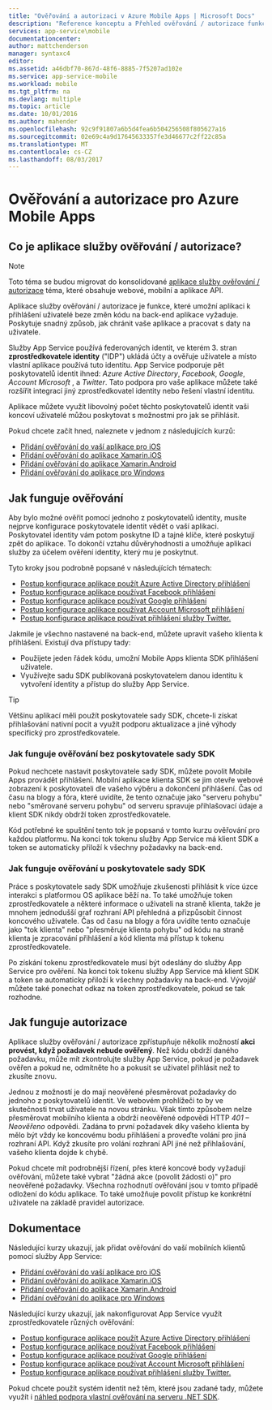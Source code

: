 ```yaml
---
title: "Ověřování a autorizaci v Azure Mobile Apps | Microsoft Docs"
description: "Reference konceptu a Přehled ověřování / autorizace funkcí pro Azure Mobile Apps"
services: app-service\mobile
documentationcenter: 
author: mattchenderson
manager: syntaxc4
editor: 
ms.assetid: a46dbf70-867d-48f6-8885-7f5207ad102e
ms.service: app-service-mobile
ms.workload: mobile
ms.tgt_pltfrm: na
ms.devlang: multiple
ms.topic: article
ms.date: 10/01/2016
ms.author: mahender
ms.openlocfilehash: 92c9f91807a6b5d4fea6b504256508f805627a16
ms.sourcegitcommit: 02e69c4a9d17645633357fe3d46677c2ff22c85a
ms.translationtype: MT
ms.contentlocale: cs-CZ
ms.lasthandoff: 08/03/2017
---
```

# <a name="authentication-and-authorization-in-azure-mobile-apps"></a>Ověřování a autorizace pro Azure Mobile Apps
## <a name="what-is-app-service-authentication--authorization"></a>Co je aplikace služby ověřování / autorizace?
> [!NOTE]
> Toto téma se budou migrovat do konsolidované [aplikace služby ověřování / autorizace](../app-service/app-service-authentication-overview.md) téma, které obsahuje webové, mobilní a aplikace API.
> 
> 

Aplikace služby ověřování / autorizace je funkce, které umožní aplikaci k přihlášení uživatelé beze změn kódu na back-end aplikace vyžaduje. Poskytuje snadný způsob, jak chránit vaše aplikace a pracovat s daty na uživatele.

Služby App Service používá federovaných identit, ve kterém 3. stran **zprostředkovatele identity** ("IDP") ukládá účty a ověřuje uživatele a místo vlastní aplikace používá tuto identitu. App Service podporuje pět poskytovatelů identit ihned: *Azure Active Directory*, *Facebook*, *Google*, *Account Microsoft* , a *Twitter*. Tato podpora pro vaše aplikace můžete také rozšířit integrací jiný zprostředkovatel identity nebo řešení vlastní identitu.

Aplikace můžete využít libovolný počet těchto poskytovatelů identit vaši koncoví uživatelé můžou poskytovat s možnostmi pro jak se přihlásit.

Pokud chcete začít hned, naleznete v jednom z následujících kurzů:

* [Přidání ověřování do vaší aplikace pro iOS]
* [Přidání ověřování do aplikace Xamarin.iOS]
* [Přidání ověřování do aplikace Xamarin.Android]
* [Přidání ověřování do aplikace pro Windows]

## <a name="how-authentication-works"></a>Jak funguje ověřování
Aby bylo možné ověřit pomocí jednoho z poskytovatelů identity, musíte nejprve konfigurace poskytovatele identit vědět o vaší aplikaci. Poskytovatel identity vám potom poskytne ID a tajné klíče, které poskytují zpět do aplikace. To dokončí vztahu důvěryhodnosti a umožňuje aplikaci služby za účelem ověření identity, který mu je poskytnut.

Tyto kroky jsou podrobně popsané v následujících tématech:

* [Postup konfigurace aplikace použít Azure Active Directory přihlášení]
* [Postup konfigurace aplikace používat Facebook přihlášení]
* [Postup konfigurace aplikace používat Google přihlášení]
* [Postup konfigurace aplikace používat Account Microsoft přihlášení]
* [Postup konfigurace aplikace používat přihlášení služby Twitter.]

Jakmile je všechno nastavené na back-end, můžete upravit vašeho klienta k přihlášení. Existují dva přístupy tady:

* Použijete jeden řádek kódu, umožní Mobile Apps klienta SDK přihlášení uživatele.
* Využívejte sadu SDK publikovaná poskytovatelem danou identitu k vytvoření identity a přístup do služby App Service.

> [!TIP]
> Většinu aplikací měli použít poskytovatele sady SDK, chcete-li získat přihlašování nativní pocit a využít podporu aktualizace a jiné výhody specifický pro zprostředkovatele.
> 
> 

### <a name="how-authentication-without-a-provider-sdk-works"></a>Jak funguje ověřování bez poskytovatele sady SDK
Pokud nechcete nastavit poskytovatele sady SDK, můžete povolit Mobile Apps provádět přihlášení. Mobilní aplikace klienta SDK se jim otevře webové zobrazení k poskytovateli dle vašeho výběru a dokončení přihlášení. Čas od času na blogy a fóra, které uvidíte, že tento označuje jako "serveru pohybu" nebo "směrované serveru pohybu" od serveru spravuje přihlašovací údaje a klient SDK nikdy obdrží token zprostředkovatele.

Kód potřebné ke spuštění tento tok je popsaná v tomto kurzu ověřování pro každou platformu. Na konci tok tokenu služby App Service má klient SDK a token se automaticky přiloží k všechny požadavky na back-end.

### <a name="how-authentication-with-a-provider-sdk-works"></a>Jak funguje ověřování u poskytovatele sady SDK
Práce s poskytovatele sady SDK umožňuje zkušenosti přihlásit k více úzce interakci s platformou OS aplikace běží na. To také umožňuje token zprostředkovatele a některé informace o uživateli na straně klienta, takže je mnohem jednodušší graf rozhraní API přehledná a přizpůsobit činnost koncového uživatele. Čas od času na blogy a fóra uvidíte tento označuje jako "tok klienta" nebo "přesměruje klienta pohybu" od kódu na straně klienta je zpracování přihlášení a kód klienta má přístup k tokenu zprostředkovatele.

Po získání tokenu zprostředkovatele musí být odeslány do služby App Service pro ověření. Na konci tok tokenu služby App Service má klient SDK a token se automaticky přiloží k všechny požadavky na back-end. Vývojář můžete také ponechat odkaz na token zprostředkovatele, pokud se tak rozhodne.

## <a name="how-authorization-works"></a>Jak funguje autorizace
Aplikace služby ověřování / autorizace zpřístupňuje několik možností **akci provést, když požadavek nebude ověřený**. Než kódu obdrží daného požadavku, může mít zkontrolujte služby App Service, pokud je požadavek ověřen a pokud ne, odmítněte ho a pokusit se uživatel přihlásit než to zkusíte znovu.

Jednou z možností je do mají neověřené přesměrovat požadavky do jednoho z poskytovatelů identit. Ve webovém prohlížeči to by ve skutečnosti trvat uživatele na novou stránku. Však tímto způsobem nelze přesměrovat mobilního klienta a obdrží neověřené odpovědi HTTP *401 – Neověřeno* odpovědi. Zadána to první požadavek díky vašeho klienta by mělo být vždy ke koncovému bodu přihlášení a proveďte volání pro jiná rozhraní API. Když zkusíte pro volání rozhraní API jiné než přihlašování, vašeho klienta dojde k chybě.

Pokud chcete mít podrobnější řízení, přes které koncové body vyžadují ověřování, můžete také vybrat "žádná akce (povolit žádosti o)" pro neověřené požadavky. Všechna rozhodnutí ověřování jsou v tomto případě odložení do kódu aplikace. To také umožňuje povolit přístup ke konkrétní uživatele na základě pravidel autorizace.

## <a name="documentation"></a>Dokumentace
Následující kurzy ukazují, jak přidat ověřování do vaší mobilních klientů pomocí služby App Service:

* [Přidání ověřování do vaší aplikace pro iOS]
* [Přidání ověřování do aplikace Xamarin.iOS]
* [Přidání ověřování do aplikace Xamarin.Android]
* [Přidání ověřování do aplikace pro Windows]

Následující kurzy ukazují, jak nakonfigurovat App Service využít zprostředkovatele různých ověřování:

* [Postup konfigurace aplikace použít Azure Active Directory přihlášení]
* [Postup konfigurace aplikace používat Facebook přihlášení]
* [Postup konfigurace aplikace používat Google přihlášení]
* [Postup konfigurace aplikace používat Account Microsoft přihlášení]
* [Postup konfigurace aplikace používat přihlášení služby Twitter.]

Pokud chcete použít systém identit než těm, které jsou zadané tady, můžete využít i [náhled podpora vlastní ověřování na serveru .NET SDK](app-service-mobile-dotnet-backend-how-to-use-server-sdk.md#custom-auth).

[Přidání ověřování do vaší aplikace pro iOS]: app-service-mobile-ios-get-started-users.md
[Přidání ověřování do aplikace Xamarin.iOS]: app-service-mobile-xamarin-ios-get-started-users.md
[Přidání ověřování do aplikace Xamarin.Android]: app-service-mobile-xamarin-android-get-started-users.md
[Přidání ověřování do aplikace pro Windows]: app-service-mobile-windows-store-dotnet-get-started-users.md

[Postup konfigurace aplikace použít Azure Active Directory přihlášení]: app-service-mobile-how-to-configure-active-directory-authentication.md
[Postup konfigurace aplikace používat Facebook přihlášení]: app-service-mobile-how-to-configure-facebook-authentication.md
[Postup konfigurace aplikace používat Google přihlášení]: app-service-mobile-how-to-configure-google-authentication.md
[Postup konfigurace aplikace používat Account Microsoft přihlášení]: app-service-mobile-how-to-configure-microsoft-authentication.md
[Postup konfigurace aplikace používat přihlášení služby Twitter.]: app-service-mobile-how-to-configure-twitter-authentication.md
